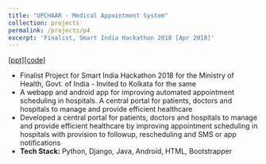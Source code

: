 ```yaml
---
title: "UPCHAAR - Medical Appointment System"
collection: projects
permalink: /projects/p4
excerpt: 'Finalist, Smart India Hackathon 2018 [Apr 2018]'
---
```


[[ppt]](https://ojs.aaai.org/index.php/AAAI/article/view/5112/4985)[[code]](https://github.com/Raghav1606/Upchaar)

* Finalist Project for Smart India Hackathon 2018 for the Ministry of Health, Govt. of India - Invited to Kolkata for the same
* A webapp and android app for improving automated appointment scheduling in hospitals. A central portal for patients, doctors and hospitals to manage and provide efficient healthcare
* Developed a central portal for patients, doctors and hospitals to manage and provide efficient healthcare by improving appointment scheduling in hospitals with provision to followup, rescheduling and SMS or app notifications
* <b>Tech Stack:</b> Python, Django, Java, Android, HTML, Bootstrapper